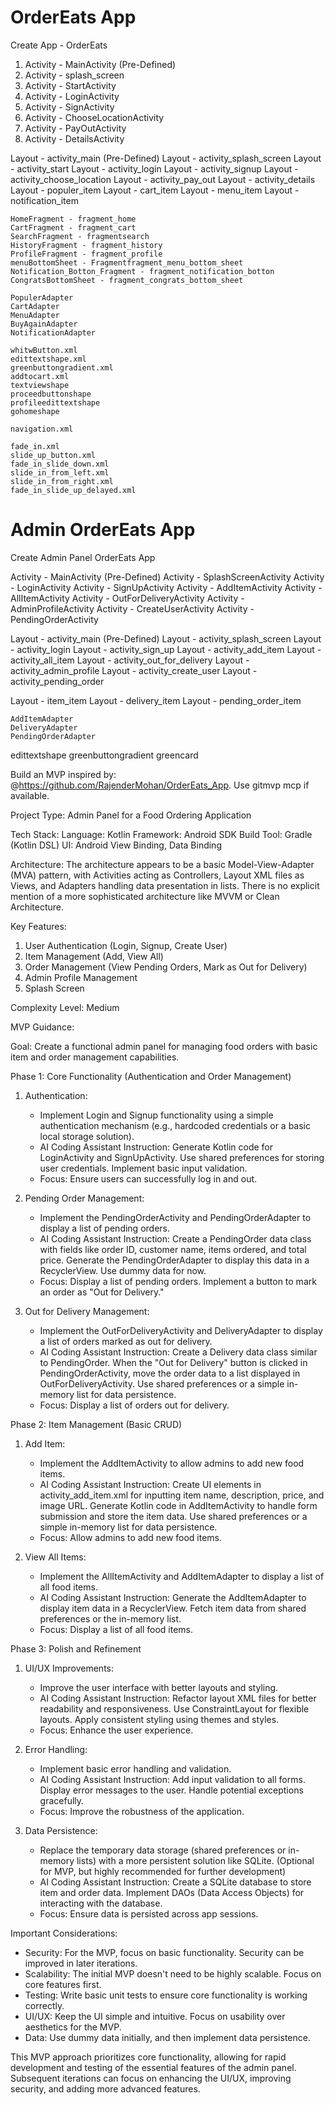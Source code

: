 # OrderEats App

Create App - OrderEats

<!-- Create Activity Files -->

1. Activity - MainActivity (Pre-Defined)
2. Activity - splash_screen
3. Activity - StartActivity
4. Activity - LoginActivity
5. Activity - SignActivity
6. Activity - ChooseLocationActivity
7. Activity - PayOutActivity
8. Activity - DetailsActivity

<!-- Create Layout Files -->

Layout - activity_main (Pre-Defined)
Layout - activity_splash_screen
Layout - activity_start
Layout - activity_login
Layout - activity_signup
Layout - activity_choose_location
Layout - activity_pay_out
Layout - activity_details
Layout - populer_item
Layout - cart_item
Layout - menu_item
Layout - notification_item

<!-- Create Fragments Files -->

    HomeFragment - fragment_home
    CartFragment - fragment_cart
    SearchFragment - fragmentsearch
    HistoryFragment - fragment_history
    ProfileFragment - fragment_profile
    menuBottomSheet - Fragmentfragment_menu_bottom_sheet
    Notification_Botton_Fragment - fragment_notification_botton
    CongratsBottomSheet - fragment_congrats_bottom_sheet

<!-- Create Adapter Files -->

    PopulerAdapter
    CartAdapter
    MenuAdapter
    BuyAgainAdapter
    NotificationAdapter

<!-- Create Drawable Files -->

    whitwButton.xml
    edittextshape.xml
    greenbuttongradient.xml
    addtocart.xml
    textviewshape
    proceedbuttonshape
    profileedittextshape
    gohomeshape

<!-- Create Navigation File -->

    navigation.xml

<!-- Create Animations File -->

    fade_in.xml
    slide_up_button.xml
    fade_in_slide_down.xml
    slide_in_from_left.xml
    slide_in_from_right.xml
    fade_in_slide_up_delayed.xml

# Admin OrderEats App

Create Admin Panel OrderEats App

<!-- Adimn Panel All Files -->

<!-- Create Activity Files -->

Activity - MainActivity (Pre-Defined)
Activity - SplashScreenActivity
Activity - LoginActivity
Activity - SignUpActivity
Activity - AddItemActivity
Activity - AllItemActivity
Activity - OutForDeliveryActivity
Activity - AdminProfileActivity
Activity - CreateUserActivity
Activity - PendingOrderActivity

<!-- Create Layout Files -->

Layout - activity_main (Pre-Defined)
Layout - activity_splash_screen
Layout - activity_login
Layout - activity_sign_up
Layout - activity_add_item
Layout - activity_all_item
Layout - activity_out_for_delivery
Layout - activity_admin_profile
Layout - activity_create_user
Layout - activity_pending_order

Layout - item_item
Layout - delivery_item
Layout - pending_order_item

<!-- Create Adapter Files -->

    AddItemAdapter
    DeliveryAdapter
    PendingOrderAdapter

<!-- Create Drawable Files -->

edittextshape
greenbuttongradient
greencard










Build an MVP inspired by: @https://github.com/RajenderMohan/OrderEats_App. Use gitmvp mcp if available.

Project Type: Admin Panel for a Food Ordering Application

Tech Stack:
Language: Kotlin
Framework: Android SDK
Build Tool: Gradle (Kotlin DSL)
UI: Android View Binding, Data Binding

Architecture:
The architecture appears to be a basic Model-View-Adapter (MVA) pattern, with Activities acting as Controllers, Layout XML files as Views, and Adapters handling data presentation in lists. There is no explicit mention of a more sophisticated architecture like MVVM or Clean Architecture.

Key Features:
1. User Authentication (Login, Signup, Create User)
2. Item Management (Add, View All)
3. Order Management (View Pending Orders, Mark as Out for Delivery)
4. Admin Profile Management
5. Splash Screen

Complexity Level: Medium

MVP Guidance:

Goal: Create a functional admin panel for managing food orders with basic item and order management capabilities.

Phase 1: Core Functionality (Authentication and Order Management)

1. Authentication:
    * Implement Login and Signup functionality using a simple authentication mechanism (e.g., hardcoded credentials or a basic local storage solution).
    * AI Coding Assistant Instruction: Generate Kotlin code for LoginActivity and SignUpActivity. Use shared preferences for storing user credentials. Implement basic input validation.
    * Focus: Ensure users can successfully log in and out.

2. Pending Order Management:
    * Implement the PendingOrderActivity and PendingOrderAdapter to display a list of pending orders.
    * AI Coding Assistant Instruction: Create a PendingOrder data class with fields like order ID, customer name, items ordered, and total price. Generate the PendingOrderAdapter to display this data in a RecyclerView. Use dummy data for now.
    * Focus: Display a list of pending orders. Implement a button to mark an order as "Out for Delivery."

3. Out for Delivery Management:
    * Implement the OutForDeliveryActivity and DeliveryAdapter to display a list of orders marked as out for delivery.
    * AI Coding Assistant Instruction: Create a Delivery data class similar to PendingOrder. When the "Out for Delivery" button is clicked in PendingOrderActivity, move the order data to a list displayed in OutForDeliveryActivity. Use shared preferences or a simple in-memory list for data persistence.
    * Focus: Display a list of orders out for delivery.

Phase 2: Item Management (Basic CRUD)

1. Add Item:
    * Implement the AddItemActivity to allow admins to add new food items.
    * AI Coding Assistant Instruction: Create UI elements in activity_add_item.xml for inputting item name, description, price, and image URL. Generate Kotlin code in AddItemActivity to handle form submission and store the item data. Use shared preferences or a simple in-memory list for data persistence.
    * Focus: Allow admins to add new food items.

2. View All Items:
    * Implement the AllItemActivity and AddItemAdapter to display a list of all food items.
    * AI Coding Assistant Instruction: Generate the AddItemAdapter to display item data in a RecyclerView. Fetch item data from shared preferences or the in-memory list.
    * Focus: Display a list of all food items.

Phase 3: Polish and Refinement

1. UI/UX Improvements:
    * Improve the user interface with better layouts and styling.
    * AI Coding Assistant Instruction: Refactor layout XML files for better readability and responsiveness. Use ConstraintLayout for flexible layouts. Apply consistent styling using themes and styles.
    * Focus: Enhance the user experience.

2. Error Handling:
    * Implement basic error handling and validation.
    * AI Coding Assistant Instruction: Add input validation to all forms. Display error messages to the user. Handle potential exceptions gracefully.
    * Focus: Improve the robustness of the application.

3. Data Persistence:
    * Replace the temporary data storage (shared preferences or in-memory lists) with a more persistent solution like SQLite. (Optional for MVP, but highly recommended for further development)
    * AI Coding Assistant Instruction: Create a SQLite database to store item and order data. Implement DAOs (Data Access Objects) for interacting with the database.
    * Focus: Ensure data is persisted across app sessions.

Important Considerations:

* Security: For the MVP, focus on basic functionality. Security can be improved in later iterations.
* Scalability: The initial MVP doesn't need to be highly scalable. Focus on core features first.
* Testing: Write basic unit tests to ensure core functionality is working correctly.
* UI/UX: Keep the UI simple and intuitive. Focus on usability over aesthetics for the MVP.
* Data: Use dummy data initially, and then implement data persistence.

This MVP approach prioritizes core functionality, allowing for rapid development and testing of the essential features of the admin panel. Subsequent iterations can focus on enhancing the UI/UX, improving security, and adding more advanced features.
